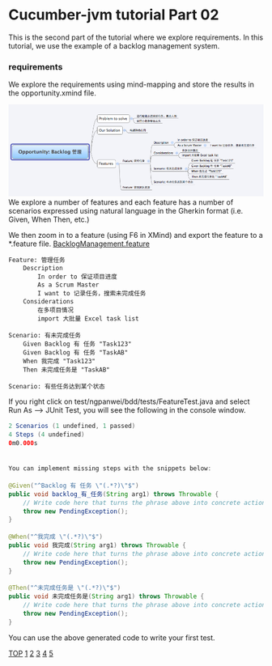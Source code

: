 Cucumber-jvm tutorial Part 02
=============================

This is the second part of the tutorial where we explore requirements. 
In this tutorial, we use the example of a backlog management system.

### requirements
We explore the requirements using mind-mapping and store the results in the opportunity.xmind file. 

![MindMap](help/BDD-Part-02-01-Mind-Map.png)  
We explore a number of features and each feature has a number of scenarios expressed 
using natural language in the Gherkin format (i.e. Given, When Then, etc.) 

We then zoom in to a feature (using F6 in XMind) and export the feature to a *.feature file.
[BacklogManagement.feature](requirements/features/BacklogManagement.feature)
````
Feature: 管理任务
	Description
		In order to 保证项目进度
		As a Scrum Master
		I want to 记录任务，搜索未完成任务
	Considerations
		在多项目情况
		import 大批量 Excel task list

Scenario: 有未完成任务
	Given Backlog 有 任务 "Task123"
	Given Backlog 有 任务 "TaskAB"
	When 我完成 "Task123"
	Then 未完成任务是 "TaskAB"

Scenario: 有些任务达到某个状态
````

If you right click on test/ngpanwei/bdd/tests/FeatureTest.java
and select Run As --> JUnit Test, you will see the following in the console window.
````java
2 Scenarios (1 undefined, 1 passed)
4 Steps (4 undefined)
0m0.000s


You can implement missing steps with the snippets below:

@Given("^Backlog 有 任务 \"(.*?)\"$")
public void backlog_有_任务(String arg1) throws Throwable {
    // Write code here that turns the phrase above into concrete actions
    throw new PendingException();
}

@When("^我完成 \"(.*?)\"$")
public void 我完成(String arg1) throws Throwable {
    // Write code here that turns the phrase above into concrete actions
    throw new PendingException();
}

@Then("^未完成任务是 \"(.*?)\"$")
public void 未完成任务是(String arg1) throws Throwable {
    // Write code here that turns the phrase above into concrete actions
    throw new PendingException();
}
````
You can use the above generated code to write your first test.

[TOP](https://github.com/ngpanwei/cucumber-jvm-tutorial)
[1](https://github.com/ngpanwei/cucumber-jvm-tutorial/bdd-part-01-skeleton/README.md)
[2](https://github.com/ngpanwei/cucumber-jvm-tutorial/bdd-part-02-features/README.md)
[3](https://github.com/ngpanwei/cucumber-jvm-tutorial/bdd-part-03-test-skeleton)
[4](https://github.com/ngpanwei/cucumber-jvm-tutorial/bdd-part-04-test-code)
[5](https://github.com/ngpanwei/cucumber-jvm-tutorial/bdd-part-05-elaborate)
